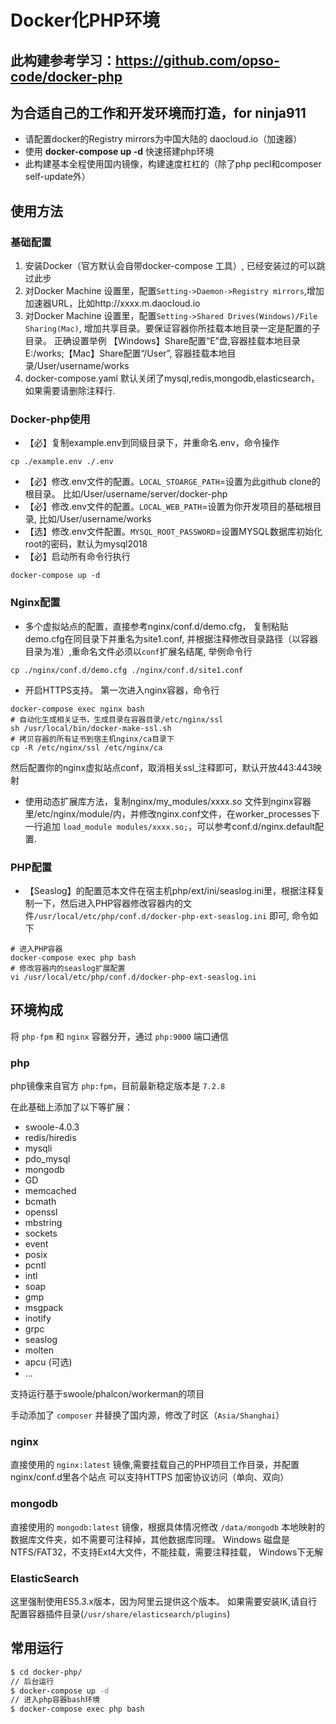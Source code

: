 #  Docker化PHP环境

## 此构建参考学习：https://github.com/opso-code/docker-php

## 为合适自己的工作和开发环境而打造，for ninja911

- 请配置docker的Registry mirrors为中国大陆的 daocloud.io（加速器）
- 使用 **docker-compose up -d** 快速搭建php环境
- 此构建基本全程使用国内镜像，构建速度杠杠的（除了php pecl和composer self-update外）

## 使用方法

### 基础配置
1. 安装Docker（官方默认会自带docker-compose 工具）, 已经安装过的可以跳过此步
2. 对Docker Machine 设置里，配置`Setting->Daemon->Registry mirrors`,增加加速器URL，比如http://xxxx.m.daocloud.io
3. 对Docker Machine 设置里，配置`Setting->Shared Drives(Windows)/File Sharing(Mac)`, 增加共享目录。要保证容器你所挂载本地目录一定是配置的子目录。 正确设置举例 【Windows】Share配置“E”盘,容器挂载本地目录E:/works;【Mac】Share配置“/User”, 容器挂载本地目录/User/username/works
4. docker-compose.yaml 默认关闭了mysql,redis,mongodb,elasticsearch，如果需要请删除注释行.

### Docker-php使用
- 【必】复制example.env到同级目录下，并重命名.env，命令操作 
```shell
cp ./example.env ./.env
```
- 【必】修改.env文件的配置。`LOCAL_STOARGE_PATH`=设置为此github clone的根目录。 比如/User/username/server/docker-php
- 【必】修改.env文件的配置。`LOCAL_WEB_PATH`=设置为你开发项目的基础根目录, 比如/User/username/works
- 【选】修改.env文件配置。`MYSQL_ROOT_PASSWORD`=设置MYSQL数据库初始化root的密码，默认为mysql2018
- 【必】启动所有命令行执行
```shell
docker-compose up -d
```

### Nginx配置
- 多个虚拟站点的配置，直接参考nginx/conf.d/demo.cfg， 复制粘贴demo.cfg在同目录下并重名为site1.conf, 并根据注释修改目录路径（以容器目录为准）,重命名文件必须以`conf`扩展名结尾, 举例命令行
```shell
cp ./nginx/conf.d/demo.cfg ./nginx/conf.d/site1.conf
```
- 开启HTTPS支持。 第一次进入nginx容器，命令行
```shell
docker-compose exec nginx bash
# 自动化生成相关证书，生成目录在容器目录/etc/nginx/ssl
sh /usr/local/bin/docker-make-ssl.sh
# 拷贝容器的所有证书到宿主机nginx/ca目录下
cp -R /etc/nginx/ssl /etc/nginx/ca
```
然后配置你的nginx虚拟站点conf，取消相关ssl_注释即可，默认开放443:443映射
- 使用动态扩展库方法，复制nginx/my_modules/xxxx.so 文件到nginx容器里/etc/nginx/module/内，并修改nginx.conf文件，在worker_processes下一行追加 `load_module modules/xxxx.so;`，可以参考conf.d/nginx.default配置.

### PHP配置
- 【Seaslog】的配置范本文件在宿主机php/ext/ini/seaslog.ini里，根据注释复制一下，然后进入PHP容器修改容器内的文件`/usr/local/etc/php/conf.d/docker-php-ext-seaslog.ini` 即可, 命令如下
```shell
# 进入PHP容器
docker-compose exec php bash
# 修改容器内的seaslog扩展配置
vi /usr/local/etc/php/conf.d/docker-php-ext-seaslog.ini
```


## 环境构成

将 `php-fpm` 和 `nginx` 容器分开，通过 `php:9000` 端口通信

### php

php镜像来自官方 `php:fpm`，目前最新稳定版本是 `7.2.8`

在此基础上添加了以下等扩展：

- swoole-4.0.3
- redis/hiredis
- mysqli
- pdo_mysql
- mongodb
- GD
- memcached
- bcmath
- openssl
- mbstring
- sockets
- event
- posix
- pcntl
- intl
- soap
- gmp
- msgpack
- inotify
- grpc
- seaslog
- molten
- apcu (可选)
- ...

支持运行基于swoole/phalcon/workerman的项目

手动添加了 `composer` 并替换了国内源，修改了时区（`Asia/Shanghai`）

### nginx

直接使用的 `nginx:latest` 镜像,需要挂载自己的PHP项目工作目录，并配置nginx/conf.d里各个站点
可以支持HTTPS 加密协议访问（单向、双向）

### mongodb

直接使用的 `mongodb:latest` 镜像，根据具体情况修改 `/data/mongodb` 本地映射的数据库文件夹，如不需要可注释掉，其他数据库同理。
Windows 磁盘是NTFS/FAT32，不支持Ext4大文件，不能挂载，需要注释挂载， Windows下无解

### ElasticSearch

这里强制使用ES5.3.x版本，因为阿里云提供这个版本。 如果需要安装IK,请自行配置容器插件目录(`/usr/share/elasticsearch/plugins`)

## 常用运行

```sh
$ cd docker-php/
// 后台运行
$ docker-compose up -d
// 进入php容器bash环境
$ docker-compose exec php bash
```
